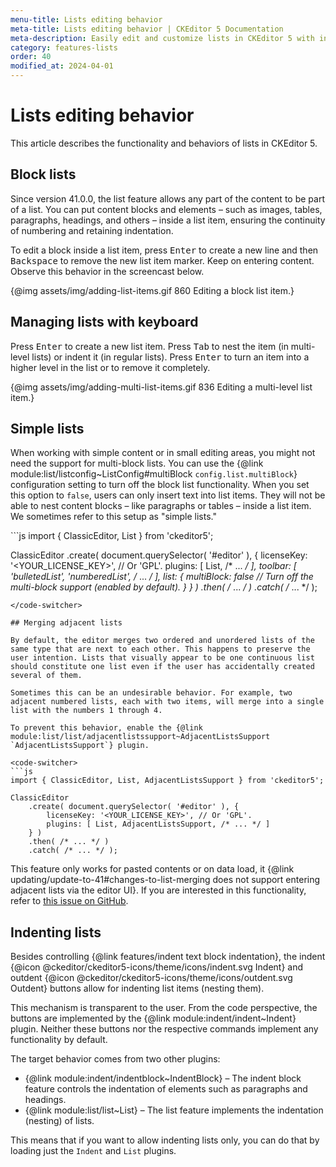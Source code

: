 ```yaml
---
menu-title: Lists editing behavior
meta-title: Lists editing behavior | CKEditor 5 Documentation
meta-description: Easily edit and customize lists in CKEditor 5 with intuitive tools for nesting, reordering, and formatting list items.
category: features-lists
order: 40
modified_at: 2024-04-01
---
```


# Lists editing behavior

This article describes the functionality and behaviors of lists in CKEditor&nbsp;5.

## Block lists

Since version 41.0.0, the list feature allows any part of the content to be part of a list. You can put content blocks and elements &ndash; such as images, tables, paragraphs, headings, and others &ndash; inside a list item, ensuring the continuity of numbering and retaining indentation.

To edit a block inside a list item, press <kbd>Enter</kbd> to create a new line and then <kbd>Backspace</kbd> to remove the new list item marker. Keep on entering content. Observe this behavior in the screencast below.

{@img assets/img/adding-list-items.gif 860 Editing a block list item.}

## Managing lists with keyboard

Press <kbd>Enter</kbd> to create a new list item. Press <kbd>Tab</kbd> to nest the item (in multi-level lists) or indent it (in regular lists). Press <kbd>Enter</kbd> to turn an item into a higher level in the list or to remove it completely.

{@img assets/img/adding-multi-list-items.gif 836 Editing a multi-level list item.}

## Simple lists

When working with simple content or in small editing areas, you might not need the support for multi-block lists. You can use the {@link module:list/listconfig~ListConfig#multiBlock `config.list.multiBlock`} configuration setting to turn off the block list functionality. When you set this option to `false`, users can only insert text into list items. They will not be able to nest content blocks &ndash; like paragraphs or tables &ndash; inside a list item. We sometimes refer to this setup as "simple lists."

<code-switcher>
```js
import { ClassicEditor, List } from 'ckeditor5';

ClassicEditor
	.create( document.querySelector( '#editor' ), {
		licenseKey: '<YOUR_LICENSE_KEY>', // Or 'GPL'.
		plugins: [ List, /* ... */ ],
		toolbar: [ 'bulletedList', 'numberedList', /* ... */ ],
		list: {
			multiBlock: false // Turn off the multi-block support (enabled by default).
		}
	} )
	.then( /* ... */ )
	.catch( /* ... */ );
```
</code-switcher>

## Merging adjacent lists

By default, the editor merges two ordered and unordered lists of the same type that are next to each other. This happens to preserve the user intention. Lists that visually appear to be one continuous list should constitute one list even if the user has accidentally created several of them.

Sometimes this can be an undesirable behavior. For example, two adjacent numbered lists, each with two items, will merge into a single list with the numbers 1 through 4.

To prevent this behavior, enable the {@link module:list/list/adjacentlistssupport~AdjacentListsSupport `AdjacentListsSupport`} plugin.

<code-switcher>
```js
import { ClassicEditor, List, AdjacentListsSupport } from 'ckeditor5';

ClassicEditor
	.create( document.querySelector( '#editor' ), {
		licenseKey: '<YOUR_LICENSE_KEY>', // Or 'GPL'.
		plugins: [ List, AdjacentListsSupport, /* ... */ ]
	} )
	.then( /* ... */ )
	.catch( /* ... */ );
```
</code-switcher>

This feature only works for pasted contents or on data load, it {@link updating/update-to-41#changes-to-list-merging does not support entering adjacent lists via the editor UI}. If you are interested in this functionality, refer to [this issue on GitHub](https://github.com/ckeditor/ckeditor5/issues/14478).

## Indenting lists

Besides controlling {@link features/indent text block indentation}, the indent {@icon @ckeditor/ckeditor5-icons/theme/icons/indent.svg Indent} and outdent {@icon @ckeditor/ckeditor5-icons/theme/icons/outdent.svg Outdent} buttons allow for indenting list items (nesting them).

This mechanism is transparent to the user. From the code perspective, the buttons are implemented by the {@link module:indent/indent~Indent} plugin. Neither these buttons nor the respective commands implement any functionality by default.

The target behavior comes from two other plugins:

* {@link module:indent/indentblock~IndentBlock} &ndash; The indent block feature controls the indentation of elements such as paragraphs and headings.
* {@link module:list/list~List} &ndash; The list feature implements the indentation (nesting) of lists.

This means that if you want to allow indenting lists only, you can do that by loading just the `Indent` and `List` plugins.<!-- If you want the full behavior, you need to load all 3 plugins (`Indent`, `IndentBlock`, and `List`). -->
